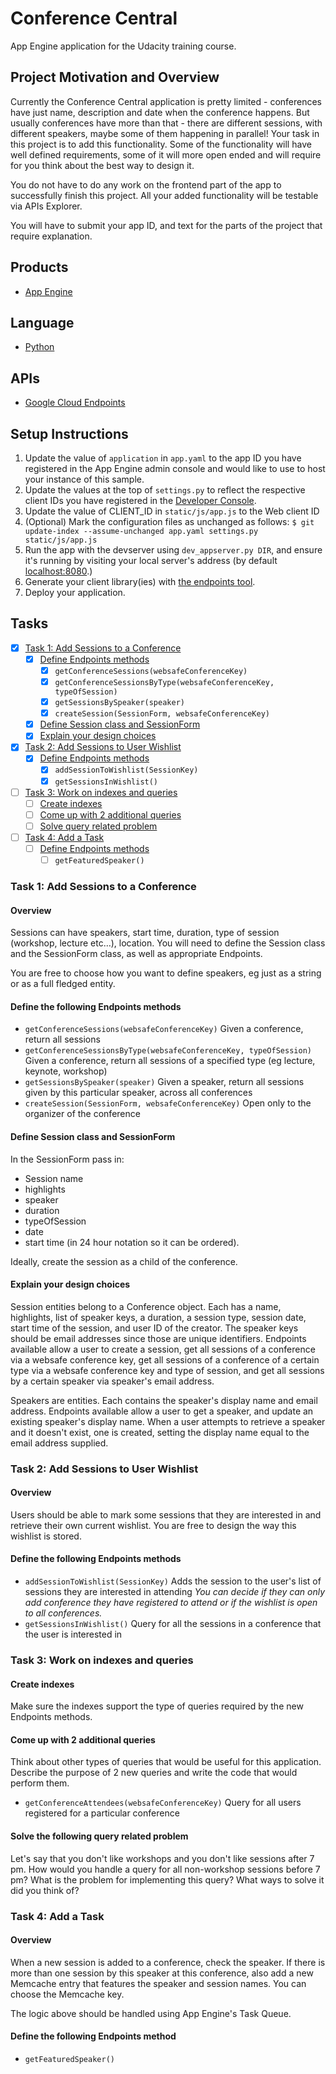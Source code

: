 # Conference Central

App Engine application for the Udacity training course.

## Project Motivation and Overview

Currently the Conference Central application is pretty limited - conferences have just name, description and date when the conference happens. But usually conferences have more than that - there are different sessions, with different speakers, maybe some of them happening in parallel! Your task in this project is to add this functionality. Some of the functionality will have well defined requirements, some of it will more open ended and will require for you think about the best way to design it.

You do not have to do any work on the frontend part of the app to successfully finish this project. All your added functionality will be testable via APIs Explorer.

You will have to submit your app ID, and text for the parts of the project that require explanation.

## Products
- [App Engine][1]

## Language
- [Python][2]

## APIs
- [Google Cloud Endpoints][3]

## Setup Instructions
1. Update the value of `application` in `app.yaml` to the app ID you
   have registered in the App Engine admin console and would like to use to host
   your instance of this sample.
1. Update the values at the top of `settings.py` to
   reflect the respective client IDs you have registered in the
   [Developer Console][4].
1. Update the value of CLIENT_ID in `static/js/app.js` to the Web client ID
1. (Optional) Mark the configuration files as unchanged as follows:
   `$ git update-index --assume-unchanged app.yaml settings.py static/js/app.js`
1. Run the app with the devserver using `dev_appserver.py DIR`, and ensure it's running by visiting
   your local server's address (by default [localhost:8080][5].)
1. Generate your client library(ies) with [the endpoints tool][6].
1. Deploy your application.

## Tasks

- [x] [Task 1: Add Sessions to a Conference][11]
  - [x] [Define Endpoints methods][12]
    - [x] `getConferenceSessions(websafeConferenceKey)`
    - [x] `getConferenceSessionsByType(websafeConferenceKey, typeOfSession)`
    - [x] `getSessionsBySpeaker(speaker)`
    - [x] `createSession(SessionForm, websafeConferenceKey)`
  - [x] [Define Session class and SessionForm][13]
  - [x] [Explain your design choices][14]
- [x] [Task 2: Add Sessions to User Wishlist][21]
  - [x] [Define Endpoints methods][22]
    - [x] `addSessionToWishlist(SessionKey)`
    - [x] `getSessionsInWishlist()`
- [ ] [Task 3: Work on indexes and queries][31]
  - [ ] [Create indexes][32]
  - [ ] [Come up with 2 additional queries][33]
  - [ ] [Solve query related problem][34]
- [ ] [Task 4: Add a Task][41]
  - [ ] [Define Endpoints methods][42]
    - [ ] `getFeaturedSpeaker()`

### Task 1: Add Sessions to a Conference

#### Overview

Sessions can have speakers, start time, duration, type of session (workshop, lecture etc…), location. You will need to define the Session class and the SessionForm class, as well as appropriate Endpoints.

You are free to choose how you want to define speakers, eg just as a string or as a full fledged entity.

#### Define the following Endpoints methods

- `getConferenceSessions(websafeConferenceKey)`
Given a conference, return all sessions
- `getConferenceSessionsByType(websafeConferenceKey, typeOfSession)`
Given a conference, return all sessions of a specified type (eg lecture, keynote, workshop)
- `getSessionsBySpeaker(speaker)`
Given a speaker, return all sessions given by this particular speaker, across all conferences
- `createSession(SessionForm, websafeConferenceKey)`
Open only to the organizer of the conference

#### Define Session class and SessionForm

In the SessionForm pass in:
- Session name
- highlights
- speaker
- duration
- typeOfSession
- date
- start time (in 24 hour notation so it can be ordered).

Ideally, create the session as a child of the conference.

#### Explain your design choices

Session entities belong to a Conference object. Each has a name, highlights, list of speaker keys, a duration, a session type, session date, start time of the session, and user ID of the creator. The speaker keys should be email addresses since those are unique identifiers. Endpoints available allow a user to create a session, get all sessions of a conference via a websafe conference key, get all sessions of a conference of a certain type via a websafe conference key and type of session, and get all sessions by a certain speaker via speaker's email address.

Speakers are entities. Each contains the speaker's display name and email address. Endpoints available allow a user to get a speaker, and update an existing speaker's display name. When a user attempts to retrieve a speaker and it doesn't exist, one is created, setting the display name equal to the email address supplied.

### Task 2: Add Sessions to User Wishlist

#### Overview

Users should be able to mark some sessions that they are interested in and retrieve their own current wishlist. You are free to design the way this wishlist is stored.

#### Define the following Endpoints methods
- `addSessionToWishlist(SessionKey)`
Adds the session to the user's list of sessions they are interested in attending
_You can decide if they can only add conference they have registered to attend or if the wishlist is open to all conferences._
- `getSessionsInWishlist()`
Query for all the sessions in a conference that the user is interested in

### Task 3: Work on indexes and queries

#### Create indexes

Make sure the indexes support the type of queries required by the new Endpoints methods.

#### Come up with 2 additional queries

Think about other types of queries that would be useful for this application. Describe the purpose of 2 new queries and write the code that would perform them.

- `getConferenceAttendees(websafeConferenceKey)`
Query for all users registered for a particular conference

#### Solve the following query related problem

Let's say that you don't like workshops and you don't like sessions after 7 pm. How would you handle a query for all non-workshop sessions before 7 pm? What is the problem for implementing this query? What ways to solve it did you think of?

### Task 4: Add a Task

#### Overview

When a new session is added to a conference, check the speaker. If there is more than one session by this speaker at this conference, also add a new Memcache entry that features the speaker and session names. You can choose the Memcache key.

The logic above should be handled using App Engine's Task Queue.

#### Define the following Endpoints method

- `getFeaturedSpeaker()`

<!-- Links -->
[1]: https://developers.google.com/appengine
[2]: http://python.org
[3]: https://developers.google.com/appengine/docs/python/endpoints/
[4]: https://console.developers.google.com/
[5]: https://localhost:8080/
[6]: https://developers.google.com/appengine/docs/python/endpoints/endpoints_tool

[11]: #task-1-add-sessions-to-a-conference
[12]: #define-the-following-endpoints-methods
[13]: #define-session-class-and-sessionform
[14]: #explain-your-design-choices

[21]: #task-2-add-sessions-to-user-wishlist
[22]: #define-the-following-endpoints-methods-1

[31]: #task-3-work-on-indexes-and-queries
[32]: #create-indexes
[33]: #come-up-with-2-additional-queries
[34]: #solve-the-following-query-related-problem

[41]: #task-4-add-a-task
[42]: #define-the-following-endpoints-method

